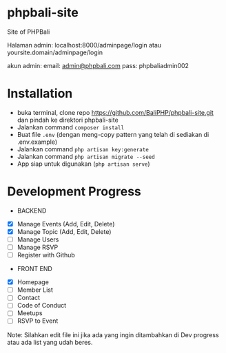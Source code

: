 # phpbali-site
Site of PHPBali

Halaman admin:
localhost:8000/adminpage/login atau yoursite.domain/adminpage/login

akun admin:
email: admin@phpbali.com
pass: phpbaliadmin002

# Installation
* buka terminal, clone repo https://github.com/BaliPHP/phpbali-site.git dan pindah ke direktori phpbali-site
* Jalankan command ```composer install```
* Buat file ```.env``` (dengan meng-copy pattern yang telah di sediakan di .env.example)
* Jalankan command ```php artisan key:generate```
* Jalankan command ```php artisan migrate --seed```
* App siap untuk digunakan (```php artisan serve```)

# Development Progress
* BACKEND
- [x] Manage Events (Add, Edit, Delete)
- [x] Manage Topic (Add, Edit, Delete)
- [ ] Manage Users
- [ ] Manage RSVP
- [ ] Register with Github

* FRONT END
- [x] Homepage
- [ ] Member List
- [ ] Contact
- [ ] Code of Conduct
- [ ] Meetups
- [ ] RSVP to Event

Note: Silahkan edit file ini jika ada yang ingin ditambahkan di Dev progress atau ada list yang udah beres.
